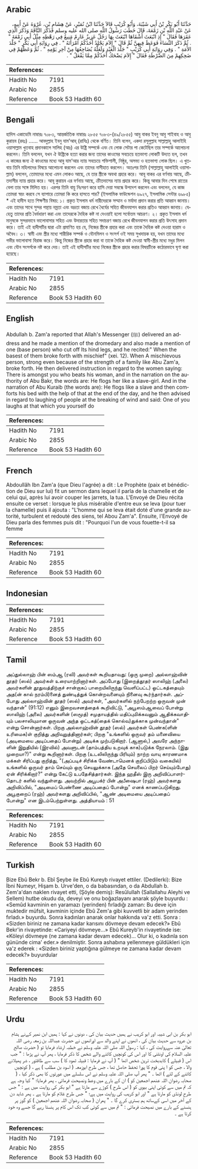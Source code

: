 ## Arabic


<div dir="rtl" lang="ar" style={{fontSize:'larger',backgroundColor:'#f8f9fa',padding:20}}>
حَدَّثَنَا أَبُو بَكْرِ بْنُ أَبِي شَيْبَةَ، وَأَبُو كُرَيْبٍ قَالاَ حَدَّثَنَا ابْنُ نُمَيْرٍ، عَنْ هِشَامِ بْنِ، عُرْوَةَ عَنْ أَبِيهِ، عَنْ عَبْدِ اللَّهِ بْنِ زَمْعَةَ، قَالَ خَطَبَ رَسُولُ اللَّهِ صلى الله عليه وسلم فَذَكَرَ النَّاقَةَ وَذَكَرَ الَّذِي عَقَرَهَا فَقَالَ ‏"‏ إِذِ انْبَعَثَ أَشْقَاهَا انْبَعَثَ بِهَا رَجُلٌ عَزِيزٌ عَارِمٌ مَنِيعٌ فِي رَهْطِهِ مِثْلُ أَبِي زَمْعَةَ ‏"‏ ‏.‏ ثُمَّ ذَكَرَ النِّسَاءَ فَوَعَظَ فِيهِنَّ ثُمَّ قَالَ ‏"‏ إِلاَمَ يَجْلِدُ أَحَدُكُمُ امْرَأَتَهُ ‏"‏ ‏.‏ فِي رِوَايَةِ أَبِي بَكْرٍ ‏"‏ جَلْدَ الأَمَةِ ‏"‏ ‏.‏ وَفِي رِوَايَةِ أَبِي كُرَيْبٍ ‏"‏ جَلْدَ الْعَبْدِ وَلَعَلَّهُ يُضَاجِعُهَا مِنْ آخِرِ يَوْمِهِ ‏"‏ ‏.‏ ثُمَّ وَعَظَهُمْ فِي ضَحِكِهِمْ مِنَ الضَّرْطَةِ فَقَالَ ‏"‏ إِلاَمَ يَضْحَكُ أَحَدُكُمْ مِمَّا يَفْعَلُ ‏"‏ ‏.‏
</div>
<div style={{backgroundColor:'#f8f9fa',padding:20, marginBottom: 10}}><table> <thead> <tr> <th>References:</th> <th></th> </tr> </thead> <tbody><tr><td>Hadith No</td><td>7191</td></tr><tr><td>Arabic No</td><td>2855</td></tr><tr><td>Reference</td><td>Book 53 Hadith 60</td></tr></tbody></table></div>

## Bengali


<div dir="ltr" lang="bn" style={{fontSize:'larger',backgroundColor:'#f8f9fa',padding:20}}>
হাদিস একাডেমি নাম্বারঃ ৭০৮৩, আন্তর্জাতিক নাম্বারঃ ২৮৫৫ ৭০৮৩-(৪৯/২৮৫৫) আবু বাকর ইবনু আবু শাইবাহ ও আবু কুরায়ব (রহঃ) ...... আবদুল্লাহ ইবনু যাম’আহ্ (রাযিঃ) থেকে বর্ণিত। তিনি বলেন, একদা রসূলুল্লাহ সাল্লাল্লাহু আলাইহি ওয়াসাল্লাম খুতবাহ প্রদানকালে সালিহ (আঃ) এর উষ্ট্রি সম্পর্কে এবং যে লোক সেটার পা কেটেছিল তার সম্পর্কে আলোচনা করলেন। তিনি বললেন, যখন ঐ উষ্ট্রিকে হত্যা করার জন্য তাদের কাওমের সবচেয়ে হতভাগ্য লোকটি উদ্যত হল, তখন এ কাজের জন্য ঐ কাওমের মধ্যে আবু যাম’আর ন্যায় সবচেয়ে শক্তিশালী, নিষ্ঠুর, অসভ্য ও হতভাগ্য লোক ছিল। এ খুতবায় তিনি মহিলাদের বিষয়ে আলোচনা করলেন এবং তাদের নাসীহাত করলেন। অতঃপর তিনি (সাল্লাল্লাহু আলাইহি ওয়াসাল্লাম) বললেন, তোমাদের মধ্যে এমন লোকও আছে, যে তার স্ত্রীকে অযথা প্রহার করে। আবূ বাকর এর বর্ণনায় আছে, ক্রীতদাসীর ন্যায় প্রহার করে। আবূ কুরায়ব এর বর্ণনায় আছে, ক্রীতদাসের ন্যায় প্রহার করে। কিন্তু আবার দিন শেষে রাতের বেলা তার সঙ্গে মিলিত হয়। এরপর তিনি বায়ু নিঃসরণ করে হাসি দেয়া সম্বন্ধে উপদেশ করলেন এবং বললেন, যে কাজ তোমরা স্বয়ং করবে সে ব্যাপারে তোমরা কি করে হাসতে পার? (ইসলামিক ফাউন্ডেশন ৬৯২৭, ইসলামিক সেন্টার ৬৯৮৫) * এই হাদীস হতে শিক্ষণীয় বিষয়: ১। প্রকৃত ইসলাম ধর্ম নারীদেরকে সম্মান ও মর্যাদা প্রদান করার প্রতি আহ্বান জানায়। এবং তাদের সাথে সুন্দর পন্থায় নম্রতা এবং ভদ্রতা বজায় রেখে ধৈর্যের সহিত জীবনযাপন করার প্রতিও আহ্বান জানায়। যেহেতু তাদের প্রতি ধৈর্যধারণ করা এবং তাদেরকে দৈহিক কষ্ট না দেওয়াই হলো সর্বোত্তম আচরণ। ২। প্রকৃত ইসলাম ধর্ম মানুষকে সুন্দরভাবে ভালোবাসার সহিত এবং উদারতার সহিত সদাচরণ বজায় রেখে জীবনযাপন করার প্রতি উৎসাহ প্রদান করে। তাই এই হাদীসটির দ্বারা এটা প্রমাণিত হয় যে, নিজের স্ত্রীকে প্রহার করা এবং তাকে দৈহিক কষ্ট দেওয়া হারাম ও অবৈধ। ৩। স্বামী এবং স্ত্রীর মধ্যে শারীরিক সম্পর্ক ও যৌনমিলন ও সংসর্গ ওই সময় সুখদায়ক হয়, যখন তাদের মধ্যে গভীর ভালোবাসা বিরাজ করে। কিন্তু নিজের স্ত্রীকে প্রহার করা বা তাকে দৈহিক কষ্ট দেওয়া স্বামী-স্ত্রীর মধ্যে মধুর মিলন এবং যৌন সংসর্গকে নষ্ট করে দেয়। তাই এই হাদীসটির মধ্যে নিজের স্ত্রীকে প্রহার করার বিষয়টিকে কঠোরভাবে ঘৃণা করা হয়েছে।
</div>
<div style={{backgroundColor:'#f8f9fa',padding:20, marginBottom: 10}}><table> <thead> <tr> <th>References:</th> <th></th> </tr> </thead> <tbody><tr><td>Hadith No</td><td>7191</td></tr><tr><td>Arabic No</td><td>2855</td></tr><tr><td>Reference</td><td>Book 53 Hadith 60</td></tr></tbody></table></div>

## English


<div dir="ltr" lang="en" style={{fontSize:'larger',backgroundColor:'#f8f9fa',padding:20}}>
Abdullah b. Zam'a reported that Allah's Messenger (ﷺ) delivered an address and he made a mention of the dromedary and also made a mention of one (base person) who cut off Its hind legs, and he recited:" When the basest of them broke forth with mischief" (xei. 12). When A mischievous person, strong even because of the strength of a family like Abu Zam'a, broke forth. He then delivered instruction in regard to the women saying: There is amongst you who beats his woman, and in the narration on the authority of Abu Bakr, the words are: He flogs her like a slave-girl. And in the narration of Abu Kuraib (the words are): He flogs like a slave and then comforts his bed with the help of that at the end of the day, and he then advised in regard to laughing of people at the breaking of wind and said: One of you laughs at that which you yourself do
</div>
<div style={{backgroundColor:'#f8f9fa',padding:20, marginBottom: 10}}><table> <thead> <tr> <th>References:</th> <th></th> </tr> </thead> <tbody><tr><td>Hadith No</td><td>7191</td></tr><tr><td>Arabic No</td><td>2855</td></tr><tr><td>Reference</td><td>Book 53 Hadith 60</td></tr></tbody></table></div>

## French


<div dir="ltr" lang="fr" style={{fontSize:'larger',backgroundColor:'#f8f9fa',padding:20}}>
Abdoullâh Ibn Zam'a (que Dieu l'agrée) a dit : Le Prophète (paix et bénédiction de Dieu sur lui) fit un sermon dans lequel il parla de la chamelle et de celui qui, après lui avoir couper les jarrets, la tua. L'Envoyé de Dieu récita ensuite ce verset : lorsque le plus misérable d'entre eux se leva (pour tuer la chamelle) puis il ajouta : "L'homme qui se leva était doté d'une grande autorité, turbulent et redouté des siens, tel Abou Zam'a". Ensuite, l'Envoyé de Dieu parla des femmes puis dit : "Pourquoi l'un de vous fouette-t-il sa femme
</div>
<div style={{backgroundColor:'#f8f9fa',padding:20, marginBottom: 10}}><table> <thead> <tr> <th>References:</th> <th></th> </tr> </thead> <tbody><tr><td>Hadith No</td><td>7191</td></tr><tr><td>Arabic No</td><td>2855</td></tr><tr><td>Reference</td><td>Book 53 Hadith 60</td></tr></tbody></table></div>

## Indonesian


<div dir="ltr" lang="id" style={{fontSize:'larger',backgroundColor:'#f8f9fa',padding:20}}>

</div>
<div style={{backgroundColor:'#f8f9fa',padding:20, marginBottom: 10}}><table> <thead> <tr> <th>References:</th> <th></th> </tr> </thead> <tbody><tr><td>Hadith No</td><td>7191</td></tr><tr><td>Arabic No</td><td>2855</td></tr><tr><td>Reference</td><td>Book 53 Hadith 60</td></tr></tbody></table></div>

## Tamil


<div dir="ltr" lang="ta" style={{fontSize:'larger',backgroundColor:'#f8f9fa',padding:20}}>
அப்துல்லாஹ் பின் ஸம்ஆ (ரலி) அவர்கள் கூறியதாவது: (ஒரு முறை) அல்லாஹ்வின் தூதர் (ஸல்) அவர்கள் உரையாற்றினார்கள். அப்போது (இறைத்தூதர் ஸாலிஹ் (அலை) அவர்களின் தூதுவத்திற்குச் சான்றாகப் பாறையிலிருந்து வெளிப்பட்ட) ஒட்டகத்தையும் அத(ன் கால் நரம்பி)னைத் துண்டித்துக் கொன்றவனையும் நினைவு கூர்ந்தார்கள். அப்போது அல்லாஹ்வின் தூதர் (ஸல்) அவர்கள், "அவர்களில் நற்பேறற்ற ஒருவன் முன் வந்தான்" (91:12) எனும் இறைவசனத்தைக் கூறிவிட்டு, "அபூஸம்ஆவைப் போன்று ஸாலிஹ் (அலை) அவர்களின் (ஸமூத்) சமுதாயத்தில் மதிப்புமிக்கவனும் ஆதிக்கவாதியும் பலசாலியுமான ஒருவன் அந்த ஒட்டகத்(தைக் கொல்வ)துக்காக முன்வந்தான்" என்று சொன்னார்கள். பிறகு அல்லாஹ்வின் தூதர் (ஸல்) அவர்கள் பெண்க(ளின் உரிமைக)ள் குறித்து அறிவுறுத்தினார்கள்; பிறகு "உங்களில் ஒருவர் தம் மனைவியை (அடிமையை அடிப்பதைப் போன்று) அடிக்க முற்படுகிறார். (ஆனால்,) அவரே அந்நாளின் இறுதியில் (இரவில்) அவளுடன் (தாம்பத்திய உறவுக் காக)படுக்க நேரலாம். (இது முறையா?)" என்று கூறினார்கள். பிறகு (உடலிலிருந்து பிரியும்) நாற்ற வாயு காரணமாக மக்கள் சிரிப்பது குறித்து, "(அப்படிச் சிரிக்க வேண்டாமெனக் குறிப்பிடும் வகையில்) உங்களில் ஒருவர் தாம் செய்யும் ஒரு செயலுக்காக (அதே செயலைப் பிறர் செய்யும்போது) ஏன் சிரிக்கிறார்?" என்று கேட்டு உபதேசித்தார்கள். இந்த ஹதீஸ் இரு அறிவிப்பாளர்தொடர் களில் வந்துள்ளது. அவற்றில் அபூபக்ர் பின் அபீஷைபா (ரஹ்) அவர்களது அறிவிப்பில், "அடிமைப் பெண்ணை அடிப்பதைப் போன்று" எனக் காணப்படுகிறது. அபூகுறைப் (ரஹ்) அவர்களது அறிவிப்பில், "ஆண் அடிமையை அடிப்பதைப் போன்று" என இடம்பெற்றுள்ளது. அத்தியாயம் : 51
</div>
<div style={{backgroundColor:'#f8f9fa',padding:20, marginBottom: 10}}><table> <thead> <tr> <th>References:</th> <th></th> </tr> </thead> <tbody><tr><td>Hadith No</td><td>7191</td></tr><tr><td>Arabic No</td><td>2855</td></tr><tr><td>Reference</td><td>Book 53 Hadith 60</td></tr></tbody></table></div>

## Turkish


<div dir="ltr" lang="tr" style={{fontSize:'larger',backgroundColor:'#f8f9fa',padding:20}}>
Bize Ebû Bekr b. Ebî Şeybe ile Ebû Kureyb rivayet ettiler. (Dedilerki): Bize İbni Numeyr, Hişam b. Urve'den, o da babasından, o da Abdullah b. Zem'a'dan naklen rivayet etti, (Şöyle demiş): Resûlullah (Sallallahu Aleyhi ve Sellem) hutbe okudu da, deveyi ve onu boğazlayanı anarak şöyle buyurdu : «Semûd kavminin en yaramazı (yerinden) fırladığı zaman: Bu deve için muktedir müfsit, kavminin içinde Ebû Zem'a gibi kuvvetli bir adam yerinden fırladı.» buyurdu. Sonra kadınları anarak onlar hakkında va'z etti. Sonra : «Sizden biriniz ne zamana kadar karısını dövmeye devam edecek?» Ebû Bekr'in rivayetinde: «Cariyeyi dövmeye...» Ebû Kureyb'in rivayetinde ise: «Köleyi dövmeye (ne zamana kadar devam edecek)... Olur ki, o kadınla son gününde cima' eder.» denilmiştir. Sonra ashabına yellenmeye güldükleri için va'z ederek : «Sizden biriniz yaptığına gülmeye ne zamana kadar devam edecek?» buyurdular
</div>
<div style={{backgroundColor:'#f8f9fa',padding:20, marginBottom: 10}}><table> <thead> <tr> <th>References:</th> <th></th> </tr> </thead> <tbody><tr><td>Hadith No</td><td>7191</td></tr><tr><td>Arabic No</td><td>2855</td></tr><tr><td>Reference</td><td>Book 53 Hadith 60</td></tr></tbody></table></div>

## Urdu


<div dir="rtl" lang="ur" style={{fontSize:'larger',backgroundColor:'#f8f9fa',padding:20}}>
ابو بکر بن ابی شیبہ اور ابو کریب نے ہمیں حدیث بیان کی ، دونوں نے کہا : ہمیں ابن نمیر کےنے ہشام بن عروہ سے حدیث بیان کی ، انھوں نے اپنے والد سے اورانھوں نے حضرت عبداللہ بن زمعہ رضی اللہ تعالیٰ عنہ سےروایت کی ، کہا : رسول اللہ صلی اللہ علیہ وسلم نے خطبہ ارشاد فرمایا تو ( حضرت صالح علیہ السلام کی اونٹنی کا اور اس کی کونچیں کاٹنے والے شخص کا ذکر فرمایا ، پھر آپ نے پڑھا : " جب اس ( قبیلے ) کابدبخت ترین شخص اٹھا " ( آپ نے فرمایا : قبیلہ ثمود کا ) سب سے طاقتور ، شر پھیلانے والا ، جس کو ا پنی قوم کا پورا تحفظ حاصل تھا ، جس طرح ابوزمعہ ( اسود بن مطلب ) ہے ، ( کونچیں کاٹنے کے لئے ) اٹھا ۔ " پھر آپ صلی اللہ علیہ وسلم نے اس سلسلے میں عورتوں کا بھی ذکر کیا ، ( صحابہ رضوان اللہ عنھم اجمعین کو ) ان کے بارے میں وعظ ونصیحت فرمائی ، پھر فرمایا؛ " کیا وجہ ہے کہ تم میں سے کوئی اپنی بیوی کو ( اس طرح ) کوڑے سے مارتا ہے " ابو بکر کی روایت میں ہے : " جس طرح لونڈی کو مارتا ہے " اور ابو کریب کی روایت میں ہے؛ " جس طرح غلام کو مارتا ہے ۔ پھر شاید دن کے آخر میں اسی کےساتھ ہم بستری کرے گا ۔ " پھران ( صحابہ رضوان اللہ عنھم اجمعین ) کو گوز پر ہنسنے کے بارے میں نصیحت فرمائی : " تم میں سے کوئی کب تک اس کام پر ہنستا رہے گا جسے وہ خود کرتا ہے ۔
</div>
<div style={{backgroundColor:'#f8f9fa',padding:20, marginBottom: 10}}><table> <thead> <tr> <th>References:</th> <th></th> </tr> </thead> <tbody><tr><td>Hadith No</td><td>7191</td></tr><tr><td>Arabic No</td><td>2855</td></tr><tr><td>Reference</td><td>Book 53 Hadith 60</td></tr></tbody></table></div>